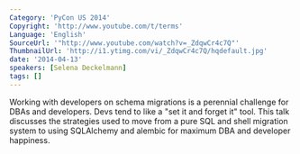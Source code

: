 ```yaml
---
Category: 'PyCon US 2014'
Copyright: 'http://www.youtube.com/t/terms'
Language: 'English'
SourceUrl: '"http://www.youtube.com/watch?v=_ZdqwCr4c7Q"'
ThumbnailUrl: 'http://i1.ytimg.com/vi/_ZdqwCr4c7Q/hqdefault.jpg'
date: '2014-04-13'
speakers: [Selena Deckelmann]
tags: []
---
```

Working with developers on schema migrations is a perennial challenge for DBAs and developers. Devs tend to like a "set it and forget it" tool. This talk discusses the strategies used to move from a pure SQL and shell migration system to using SQLAlchemy and alembic for maximum DBA and developer happiness.